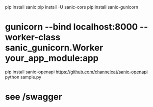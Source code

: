 pip install sanic
pip install -U sanic-cors
pip install sanic-gunicorn
# gunicorn --bind localhost:8000 --worker-class sanic_gunicorn.Worker your_app_module:app
pip install sanic-openapi
https://github.com/channelcat/sanic-openapi
python sample.py
# see /swagger
